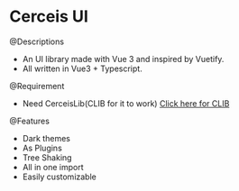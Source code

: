 # Cerceis UI

@Descriptions
- An UI library made with Vue 3 and inspired by Vuetify.
- All written in Vue3 + Typescript.

@Requirement
- Need CerceisLib(CLIB for it to work) [Click here for CLIB](https://github.com/Cerceis/LIB)

@Features
- Dark themes
- As Plugins
- Tree Shaking
- All in one import
- Easily customizable
